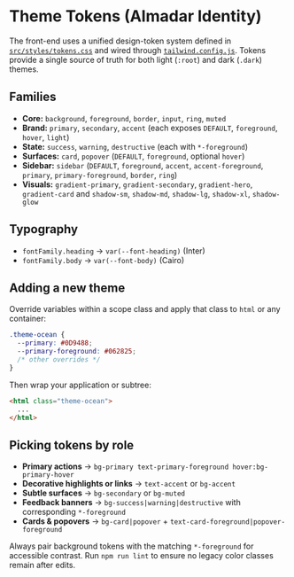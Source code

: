 # Theme Tokens (Almadar Identity)

The front-end uses a unified design-token system defined in [`src/styles/tokens.css`](src/styles/tokens.css) and wired through [`tailwind.config.js`](tailwind.config.js). Tokens provide a single source of truth for both light (`:root`) and dark (`.dark`) themes.

## Families
- **Core:** `background`, `foreground`, `border`, `input`, `ring`, `muted`
- **Brand:** `primary`, `secondary`, `accent` (each exposes `DEFAULT`, `foreground`, `hover`, `light`)
- **State:** `success`, `warning`, `destructive` (each with `*-foreground`)
- **Surfaces:** `card`, `popover` (`DEFAULT`, `foreground`, optional `hover`)
- **Sidebar:** `sidebar` (`DEFAULT`, `foreground`, `accent`, `accent-foreground`, `primary`, `primary-foreground`, `border`, `ring`)
- **Visuals:** `gradient-primary`, `gradient-secondary`, `gradient-hero`, `gradient-card` and `shadow-sm`, `shadow-md`, `shadow-lg`, `shadow-xl`, `shadow-glow`

## Typography
- `fontFamily.heading` → `var(--font-heading)` (Inter)
- `fontFamily.body` → `var(--font-body)` (Cairo)

## Adding a new theme
Override variables within a scope class and apply that class to `html` or any container:

```css
.theme-ocean {
  --primary: #0D9488;
  --primary-foreground: #062825;
  /* other overrides */
}
```

Then wrap your application or subtree:

```html
<html class="theme-ocean">
  ...
</html>
```

## Picking tokens by role
- **Primary actions** → `bg-primary text-primary-foreground hover:bg-primary-hover`
- **Decorative highlights or links** → `text-accent` or `bg-accent`
- **Subtle surfaces** → `bg-secondary` or `bg-muted`
- **Feedback banners** → `bg-success|warning|destructive` with corresponding `*-foreground`
- **Cards & popovers** → `bg-card|popover` + `text-card-foreground|popover-foreground`

Always pair background tokens with the matching `*-foreground` for accessible contrast. Run `npm run lint` to ensure no legacy color classes remain after edits.
